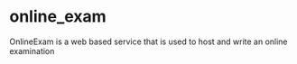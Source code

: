 online_exam
===========

OnlineExam is a web based service that is used to host and write an online examination
